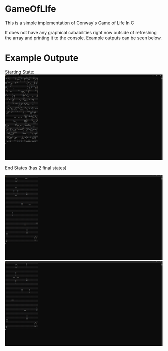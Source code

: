 # GameOfLIfe

This is a simple implementation of Conway's Game of Life In C  
  
It does not have any graphical cababilities right now outside of refreshing the array and printing it to the console. Example outputs can be seen below.  
  
# Example Outpute 
Starting State:  
![](exampleImages/startscreen.png)

End States (has 2 final states)

![](exampleImages/endScreen1.png)
![](exampleImages/endScreen2.png)
